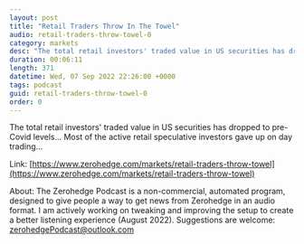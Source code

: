 ```yaml
---
layout: post
title: "Retail Traders Throw In The Towel"
audio: retail-traders-throw-towel-0
category: markets
desc: "The total retail investors' traded value in US securities has dropped to pre-Covid levels... Most of the active retail speculative investors gave up on day trading..."
duration: 00:06:11
length: 371
datetime: Wed, 07 Sep 2022 22:26:00 +0000
tags: podcast
guid: retail-traders-throw-towel-0
order: 0
---
```

The total retail investors' traded value in US securities has dropped to pre-Covid levels... Most of the active retail speculative investors gave up on day trading...

Link: [https://www.zerohedge.com/markets/retail-traders-throw-towel](https://www.zerohedge.com/markets/retail-traders-throw-towel)

About: The Zerohedge Podcast is a non-commercial, automated program, designed to give people a way to get news from Zerohedge in an audio format.  I am actively working on tweaking and improving the setup to create a better listening experience (August 2022).  Suggestions are welcome: [zerohedgePodcast@outlook.com](mailto:zerohedgePodcast@outlook.com)